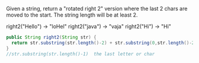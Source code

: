 Given a string, return a "rotated right 2" version where the last 2 chars are moved to the start. The string length will be at least 2.

right2("Hello") → "loHel"
right2("java") → "vaja"
right2("Hi") → "Hi"



```java
public String right2(String str) {
  return str.substring(str.length()-2) + str.substring(0,str.length()-2);
}
//str.substring(str.length()-1)  the last letter or char
```

